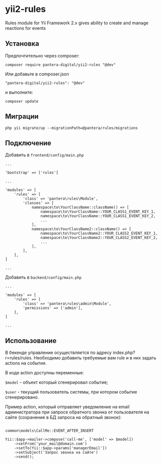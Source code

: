 # yii2-rules
Rules module for Yii Framework 2.x gives ability to create and manage reactions for events

## Установка
Предпочтительно через composer:
```
composer require pantera-digital/yii2-rules "@dev"
```
Или добавьте в composer.json
```
"pantera-digital/yii2-rules": "@dev"
```
и выполните:
```
composer update
```

## Миграции
```
php yii migrate/up --migrationPath=@pantera/rules/migrations
```

## Подключение

Добавить в ```frontend/config/main.php```
```
...

'bootstrap' => ['rules']

...

'modules' => [
    'rules' => [
        'class' => 'pantera\rules\Module',
        'classes' => [
            namespace\to\YourClassName::className() => [
                namespace\to\YourClassName::YOUR_CLASS1_EVENT_KEY_1,
                namespace\to\YourClassName::YOUR_CLASS1_EVENT_KEY_2,
                ...
            ],
            namespace\to\YourClassName2::className() => [
                namespace\to\YourClassName2::YOUR_CLASS2_EVENT_KEY_1,
                namespace\to\YourClassName2::YOUR_CLASS2_EVENT_KEY_2,
                ...
            ],
        ],
    ],
]

...
```

Добавить в ```backend/config/main.php```
```
...

'modules' => [
    'rules' => [
        'class' => 'pantera\rules\admin\Module',
        'permissions' => ['admin'],
    ],
]

...
```

## Использование
В бекенде управление осуществляется по адресу index.php?r=rules/rules. Необходимо добавить требуемые вам rule и в них задать actions на события.

В коде action доступны переменные:

```$model``` - объект который сгенерировал событие;

```$user``` - текущий пользователь системы, при котором событие сгенерировано.

Пример action, который отправляет уведомление на email администратора при запросе обратного звонка от пользователя на сайте (сохранение в БД запроса на обратный звонок):

```

common\models\CallMe::EVENT_AFTER_INSERT

Yii::$app->mailer->compose('call-me', ['model' => $model])
    ->setFrom('your_mail@domain.com')
    ->setTo(Yii::$app->params['managerEmail'])
    ->setSubject('Запрос звонка на сайте')
    ->send();
```
